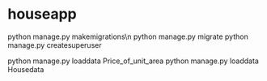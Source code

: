# houseapp

python manage.py makemigrations\n
python manage.py migrate
python manage.py createsuperuser

python manage.py loaddata Price_of_unit_area
python manage.py loaddata Housedata
